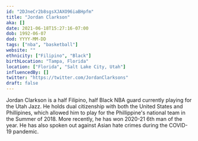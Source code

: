```yaml
---
id: "2DJneCr2b8sgsXJAXO96iaBHpfm"
title: "Jordan Clarkson"
aka: []
date: 2021-06-18T15:27:16-07:00
dob: 1992-06-07
dod: YYYY-MM-DD
tags: ["nba", "basketball"]
website: ""
ethnicity: ["Filipino", "Black"]
birthLocation: "Tampa, Florida"
location: ["Florida", "Salt Lake City, Utah"]
influencedBy: []
twitter: "https://twitter.com/JordanClarksons"
draft: false
---
```


Jordan Clarkson is a half Filipino, half Black NBA guard currently playing for
the Utah Jazz. He holds dual citizenship with both the United States and
Phillipines, which allowed him to play for the Phillippine's national team in
the Summer of 2018. More recently, he has won 2020-21 6th man of the year. He
has also spoken out against Asian hate crimes during the COVID-19 pandemic.
